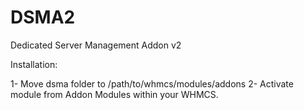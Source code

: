 # DSMA2
Dedicated Server Management Addon v2


Installation:

1- Move dsma folder to /path/to/whmcs/modules/addons
2- Activate module from Addon Modules within your WHMCS.
